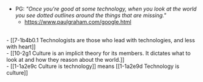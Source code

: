 - PG: *"Once you're good at some technology, when you look at the world you see dotted outlines around the things that are missing."*
  - https://www.paulgraham.com/google.html
<br>
- [[7-1b4b0.1 Technologists are those who lead with technologies, and less with heart]]
<br>
- [[10-2g1 Culture is an implicit theory for its members. It dictates what to look at and how they reason about the world.]]
<br>
- [[1-1a2e9c Culture is technology]] means [[1-1a2e9d Technology is culture]]
